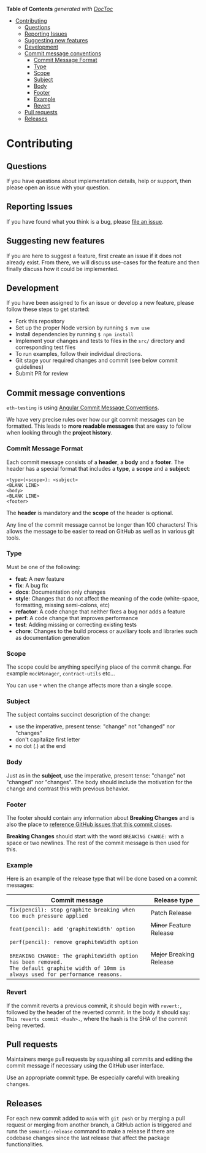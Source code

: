 <!-- START doctoc generated TOC please keep comment here to allow auto update -->
<!-- DON'T EDIT THIS SECTION, INSTEAD RE-RUN doctoc TO UPDATE -->
**Table of Contents**  *generated with [DocToc](https://github.com/thlorenz/doctoc)*

- [Contributing](#contributing)
  - [Questions](#questions)
  - [Reporting Issues](#reporting-issues)
  - [Suggesting new features](#suggesting-new-features)
  - [Development](#development)
  - [Commit message conventions](#commit-message-conventions)
    - [Commit Message Format](#commit-message-format)
    - [Type](#type)
    - [Scope](#scope)
    - [Subject](#subject)
    - [Body](#body)
    - [Footer](#footer)
    - [Example](#example)
    - [Revert](#revert)
  - [Pull requests](#pull-requests)
  - [Releases](#releases)

<!-- END doctoc generated TOC please keep comment here to allow auto update -->

# Contributing

## Questions

If you have questions about implementation details, help or support, then please open an issue with your question.

## Reporting Issues

If you have found what you think is a bug, please [file an issue](https://github.com/VGLoic/eth-testing/issues/new).

## Suggesting new features

If you are here to suggest a feature, first create an issue if it does not already exist. From there, we will discuss use-cases for the feature and then finally discuss how it could be implemented.

## Development

If you have been assigned to fix an issue or develop a new feature, please follow these steps to get started:

- Fork this repository
- Set up the proper Node version by running `$ nvm use`
- Install dependencies by running `$ npm install`
- Implement your changes and tests to files in the `src/` directory and corresponding test files
- To run examples, follow their individual directions.
- Git stage your required changes and commit (see below commit guidelines)
- Submit PR for review

## Commit message conventions

`eth-testing` is using [Angular Commit Message Conventions](https://github.com/angular/angular.js/blob/master/DEVELOPERS.md#-git-commit-guidelines).

We have very precise rules over how our git commit messages can be formatted. This leads to **more readable messages** that are easy to follow when looking through the **project history**.

### Commit Message Format

Each commit message consists of a **header**, a **body** and a **footer**. The header has a special
format that includes a **type**, a **scope** and a **subject**:

```
<type>(<scope>): <subject>
<BLANK LINE>
<body>
<BLANK LINE>
<footer>
```

The **header** is mandatory and the **scope** of the header is optional.

Any line of the commit message cannot be longer than 100 characters! This allows the message to be easier to read on GitHub as well as in various git tools.

### Type

Must be one of the following:

- **feat**: A new feature
- **fix**: A bug fix
- **docs**: Documentation only changes
- **style**: Changes that do not affect the meaning of the code (white-space, formatting, missing
  semi-colons, etc)
- **refactor**: A code change that neither fixes a bug nor adds a feature
- **perf**: A code change that improves performance
- **test**: Adding missing or correcting existing tests
- **chore**: Changes to the build process or auxiliary tools and libraries such as documentation
  generation

### Scope

The scope could be anything specifying place of the commit change. For example `mockManager`, `contract-utils` etc...

You can use `*` when the change affects more than a single scope.

### Subject

The subject contains succinct description of the change:

- use the imperative, present tense: "change" not "changed" nor "changes"
- don't capitalize first letter
- no dot (.) at the end

### Body

Just as in the **subject**, use the imperative, present tense: "change" not "changed" nor "changes". The body should include the motivation for the change and contrast this with previous behavior.

### Footer

The footer should contain any information about **Breaking Changes** and is also the place to [reference GitHub issues that this commit closes](https://help.github.com/en/github/managing-your-work-on-github/linking-a-pull-request-to-an-issue).

**Breaking Changes** should start with the word `BREAKING CHANGE:` with a space or two newlines. The rest of the commit message is then used for this.

### Example

Here is an example of the release type that will be done based on a commit messages:

| Commit message                                                                                                                                                                                   | Release type               |
| ------------------------------------------------------------------------------------------------------------------------------------------------------------------------------------------------ | -------------------------- |
| `fix(pencil): stop graphite breaking when too much pressure applied`                                                                                                                             | Patch Release              |
| `feat(pencil): add 'graphiteWidth' option`                                                                                                                                                       | ~~Minor~~ Feature Release  |
| `perf(pencil): remove graphiteWidth option`<br><br>`BREAKING CHANGE: The graphiteWidth option has been removed.`<br>`The default graphite width of 10mm is always used for performance reasons.` | ~~Major~~ Breaking Release |

### Revert

If the commit reverts a previous commit, it should begin with `revert:`, followed by the header of the reverted commit. In the body it should say: `This reverts commit <hash>.`, where the hash is the SHA of the commit being reverted.

## Pull requests

Maintainers merge pull requests by squashing all commits and editing the commit message if necessary using the GitHub user interface.

Use an appropriate commit type. Be especially careful with breaking changes.

## Releases

For each new commit added to `main` with `git push` or by merging a pull request or merging from another branch, a GitHub action is triggered and runs the `semantic-release` command to make a release if there are codebase changes since the last release that affect the package functionalities.
